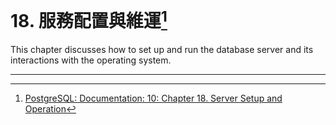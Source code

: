 # 18. 服務配置與維運[^1]

This chapter discusses how to set up and run the database server and its interactions with the operating system.

---



[^1]:  [PostgreSQL: Documentation: 10: Chapter 18. Server Setup and Operation](https://www.postgresql.org/docs/10/static/runtime.html)

